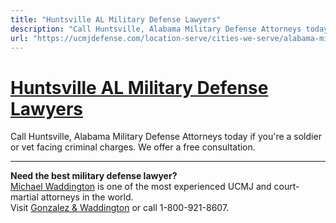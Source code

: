 ```yaml
---
title: "Huntsville AL Military Defense Lawyers"
description: "Call Huntsville, Alabama Military Defense Attorneys today if you're a soldier or vet facing criminal charges. We offer a free consultation."
url: "https://ucmjdefense.com/location-serve/cities-we-serve/alabama-military-defense-lawyers/huntsville-al-military-defense-lawyers.html"
---
```


# [Huntsville AL Military Defense Lawyers](https://ucmjdefense.com/location-serve/cities-we-serve/alabama-military-defense-lawyers/huntsville-al-military-defense-lawyers.html)

Call Huntsville, Alabama Military Defense Attorneys today if you're a soldier or vet facing criminal charges. We offer a free consultation.

---

**Need the best military defense lawyer?**  
[Michael Waddington](https://ucmjdefense.com/attorneys/michael-stewart-waddington-partner.html) is one of the most experienced UCMJ and court-martial attorneys in the world.  
Visit [Gonzalez & Waddington](https://ucmjdefense.com) or call 1-800-921-8607.
